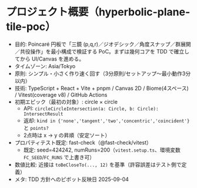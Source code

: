 # プロジェクト概要（hyperbolic-plane-tile-poc）

- 目的: Poincaré 円板で「三鏡 (p,q,r)／ジオデシック／角度スナップ／群展開／共役操作」を最小構成で検証する PoC。まずは幾何コアを TDD で確立してから UI/Canvas を進める。
- タイムゾーン: Asia/Tokyo
- 原則: シンプル・小さく作り速く回す（3分原則/セットアップ〜最小動作3分以内）
- 技術: TypeScript + React + Vite + pnpm / Canvas 2D / Biome(4スペース) / Vitest(coverage v8) / GitHub Actions
- 初期エピック（最初の対象）: circle × circle
  - API: `circleCircleIntersection(a: Circle, b: Circle): IntersectResult`
  - 返却: `kind in {'none','tangent','two','concentric','coincident'}` と `points?`
  - 2点時は x → y の昇順（安定ソート）
- プロパティテスト既定: fast-check（@fast-check/vitest）
  - 既定: seed=424242, numRuns=200（`vitest.setup.ts`、環境変数 `FC_SEED`/`FC_RUNS` で上書き可）
- 数値比較: 近接は `toBeCloseTo(..., 12)` を基準（許容誤差はテスト側で定義）
- メタ: TDD 方針へのピボット反映日 2025-09-04
